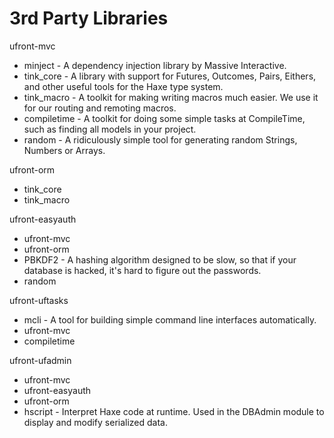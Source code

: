 3rd Party Libraries
=============

ufront-mvc

* minject - A dependency injection library by Massive Interactive.
* tink_core - A library with support for Futures, Outcomes, Pairs, Eithers, and other useful tools for the Haxe type system.
* tink_macro - A toolkit for making writing macros much easier.  We use it for our routing and remoting macros.
* compiletime - A toolkit for doing some simple tasks at CompileTime, such as finding all models in your project.
* random - A ridiculously simple tool for generating random Strings, Numbers or Arrays.

ufront-orm

* tink_core
* tink_macro

ufront-easyauth

* ufront-mvc
* ufront-orm
* PBKDF2 - A hashing algorithm designed to be slow, so that if your database is hacked, it's hard to figure out the passwords.
* random

ufront-uftasks

* mcli - A tool for building simple command line interfaces automatically.
* ufront-mvc
* compiletime

ufront-ufadmin

* ufront-mvc
* ufront-easyauth
* ufront-orm
* hscript - Interpret Haxe code at runtime. Used in the DBAdmin module to display and modify serialized data.
